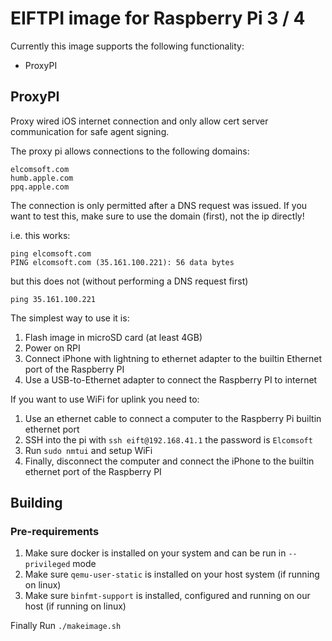 # EIFTPI image for Raspberry Pi 3 / 4

Currently this image supports the following functionality:
- ProxyPI



## ProxyPI
Proxy wired iOS internet connection and only allow cert server communication for safe agent signing.

The proxy pi allows connections to the following domains:

    elcomsoft.com
    humb.apple.com
    ppq.apple.com

The connection is only permitted after a DNS request was issued. If you want to test this, make sure to use the domain (first), not the ip directly!

i.e. this works:
```
ping elcomsoft.com
PING elcomsoft.com (35.161.100.221): 56 data bytes
```
but this does not (without performing a DNS request first)
```
ping 35.161.100.221
```
 
The simplest way to use it is:
1) Flash image in microSD card (at least 4GB)
2) Power on RPI
3) Connect iPhone with lightning to ethernet adapter to the builtin Ethernet port of the Raspberry PI
4) Use a USB-to-Ethernet adapter to connect the Raspberry PI to internet

If you want to use WiFi for uplink you need to:
1) Use an ethernet cable to connect a computer to the Raspberry Pi builtin ethernet port
2) SSH into the pi with `ssh eift@192.168.41.1` the password is `Elcomsoft`
3) Run `sudo nmtui` and setup WiFi
4) Finally, disconnect the computer and connect the iPhone to the builtin ethernet port of the Raspberry PI



## Building
### Pre-requirements
1) Make sure docker is installed on your system and can be run in `--privileged` mode
2) Make sure `qemu-user-static` is installed on your host system (if running on linux)
3) Make sure `binfmt-support` is installed, configured and running on our host (if running on linux)

Finally Run `./makeimage.sh`